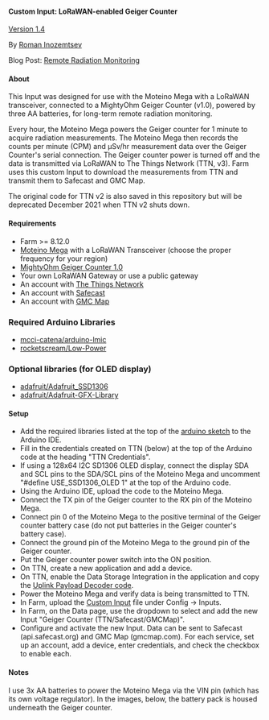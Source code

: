#### Custom Input: LoRaWAN-enabled Geiger Counter

[Version 1.4](https://github.com/mir-one/Farm-custom/blob/master/custom_inputs/geiger%20counter/CHANGELOG.md)

By [Roman Inozemtsev](https://mir.one/)

Blog Post: [Remote Radiation Monitoring](https://mir.one/projects/2019/08/remote-radiation-monitoring.html)

#### About

This Input was designed for use with the Moteino Mega with a LoRaWAN
transceiver, connected to a MightyOhm Geiger Counter (v1.0), powered by three
AA batteries, for long-term remote radiation monitoring.

Every hour, the Moteino Mega powers the Geiger counter for 1 minute to acquire
radiation measurements. The Moteino Mega then records the counts per minute
(CPM) and μSv/hr measurement data over the Geiger Counter's serial connection.
The Geiger counter power is turned off and the data is transmitted via LoRaWAN
to The Things Network (TTN, v3). Farm uses this custom Input to download the
measurements from TTN and transmit them to Safecast and GMC Map.

The original code for TTN v2 is also saved in this repository but will be 
deprecated December 2021 when TTN v2 shuts down.

#### Requirements

* Farm >= 8.12.0
* [Moteino Mega](https://lowpowerlab.com/shop/product/119) with a LoRaWAN Transceiver (choose the proper frequency for your region)
* [MightyOhm Geiger Counter 1.0](https://mightyohm.com/blog/products/geiger-counter/)
* Your own LoRaWAN Gateway or use a public gateway
* An account with [The Things Network](https://www.thethingsnetwork.org/)
* An account with [Safecast](https://api.safecast.org)
* An account with [GMC Map](https://www.gmcmap.com/)

### Required Arduino Libraries

* [mcci-catena/arduino-lmic](https://github.com/mcci-catena/arduino-lmic)
* [rocketscream/Low-Power](https://github.com/rocketscream/Low-Power)

### Optional libraries (for OLED display)

* [adafruit/Adafruit_SSD1306](https://github.com/adafruit/Adafruit_SSD1306)
* [adafruit/Adafruit-GFX-Library](https://github.com/adafruit/Adafruit-GFX-Library)

#### Setup

* Add the required libraries listed at the top of the [arduino sketch](https://raw.githubusercontent.com/mir-one/Farm-custom/master/custom_inputs/geiger%20counter/arduino_sketch_geiger_counter_moteino_mega_lora/arduino_sketch_geiger_counter_moteino_mega_lora.ino) to the Arduino IDE.
* Fill in the credentials created on TTN (below) at the top of the Arduino code at the heading "TTN Credentials".
* If using a 128x64 I2C SD1306 OLED display, connect the display SDA and SCL pins to the SDA/SCL pins of the Moteino Mega and uncomment "#define USE_SSD1306_OLED 1" at the top of the Arduino code.
* Using the Arduino IDE, upload the code to the Moteino Mega.
* Connect the TX pin of the Geiger counter to the RX pin of the Moteino Mega.
* Connect pin 0 of the Moteino Mega to the positive terminal of the Geiger counter battery case (do not put batteries in the Geiger counter's battery case).
* Connect the ground pin of the Moteino Mega to the ground pin of the Geiger counter. 
* Put the Geiger counter power switch into the ON position.
* On TTN, create a new application and add a device.
* On TTN, enable the Data Storage Integration in the application and copy the [Uplink Payload Decoder code](https://raw.githubusercontent.com/mir-one/Farm-custom/master/custom_inputs/geiger%20counter/payload_decoder_the_things_network_app_ttn_v3.java).
* Power the Moteino Mega and verify data is being transmitted to TTN.
* In Farm, upload the [Custom Input](https://raw.githubusercontent.com/mir-one/Farm-custom/master/custom_inputs/geiger%20counter/farm_custom_input_ttn_data_storage_geiger_counter_ttn_v3.py) file under Config -> Inputs.
* In Farm, on the Data page, use the dropdown to select and add the new Input "Geiger Counter (TTN/Safecast/GMCMap)".
* Configure and activate the new Input. Data can be sent to Safecast (api.safecast.org) and GMC Map (gmcmap.com). For each service, set up an account, add a device, enter credentials, and check the checkbox to enable each.

#### Notes

I use 3x AA batteries to power the Moteino Mega via the VIN pin (which has its own voltage regulator). In the images, below, the battery pack is housed underneath the Geiger counter.
